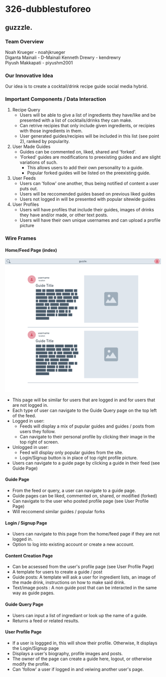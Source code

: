 # 326-dubblestuforeo  
## guzzzle.
### Team Overview  
Noah Krueger - noahjkrueger  
Diganta Mainali - D-Mainali
Kenneth Drewry - kendrewry  
Piyush Makkapati - piyushm2001  
### Our Innovative Idea  
Our idea is to create a cocktail/drink recipe guide social media hybrid.
### Important Components / Data Interaction
1. Recipe Query
    - Users will be able to give a list of ingredients they have/like and be presented with a list of cocktails/drinks they can make.
    - Can retrive recipies that only include given ingredients, or recipies with those ingredients in them.
    - User generated guides/recipies will be included in this list (see point 2), ranked by popularity.
2. User Made Guides
    - Guides can be commented on, liked, shared and 'forked'.
    - 'Forked' guides are modifications to preexisting guides and are slight variations of such. 
        - This allows users to add their own personality to a guide.
        - Popular forked guides will be listed on the preexisting guide.
3. User Feeds
    - Users can 'follow' one another, thus being notified of content a user puts out.
    - Users will be reccomended guides based on previous liked guides
    - Users not logged in will be presented with popular sitewide guides
4. User Profiles
    - Users will have profiles that include their guides, images of drinks they have and/or made, or other text posts.
    - Users will have their own unique usernames and can upload a profile picture
### Wire Frames

#### Home/Feed Page (index)
![Home/Feed](wireframes/feed_index.png)
- This page will be similar for users that are logged in and for users that are not logged in.
- Each type of user can navigate to the Guide Query page on the top left of the feed.
- Logged in user:
    - Feeds will display a mix of pupular guides and guides / posts from users they follow.
    - Can navigate to their personal profile by clicking their image in the top right of screen.
- Unlogged in user:
    - Feed will display only popular guides from the site.
    - Login/Signup button is in place of top right profile picture.
- Users can navigate to a guide page by clicking a guide in their feed (see Guide Page)
#### Guide Page
- From the feed or query, a user can navigate to a guide page.
- Guide pages can be liked, commented on, shared, or modified (forked)
- Can navigate to the user who posted profile page (see User Profile Page)
- Will reccomend similar guides / popular forks
#### Login / Signup Page
- Users can navigate to this page from the home/feed page if they are not logged in.
- Option to log into existing account or create a new account.
#### Content Creation Page
- Can be acsessed from the user's profile page (see User Profile Page)
- A template for users to create a guide / post
- Guide posts: A template  will ask a user for ingredient lists, an image of the made drink, instructions on how to make said drink.
- Text/image posts : A non guide post that can be interacted in the same way as guide pages.
#### Guide Query Page
- Users can input a list of ingrediant or look up the name of a guide.
- Returns a feed or related results.
#### User Profile Page
- If a user is loggged in, this will show their profile. Otherwise, It displays the Login/Signup page
- Displays a user's biography, profile images and posts.
- The owner of the page can create a guide here, logout, or otherwise modify the profile.
- Can 'follow' a user if logged in and veiwing another user's page.

